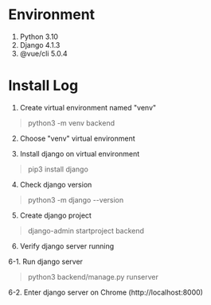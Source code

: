 # Environment

1. Python 3.10
2. Django 4.1.3
3. @vue/cli 5.0.4 



# Install Log

1. Create virtual environment named "venv"
> python3 -m venv backend

2. Choose "venv" virtual environment

3. Install django on virtual environment
> pip3 install django

4. Check django version
> python3 -m django --version

5. Create django project
> django-admin startproject backend

6. Verify django server running

6-1. Run django server
> python3 backend/manage.py runserver

6-2. Enter django server on Chrome (http://localhost:8000)



